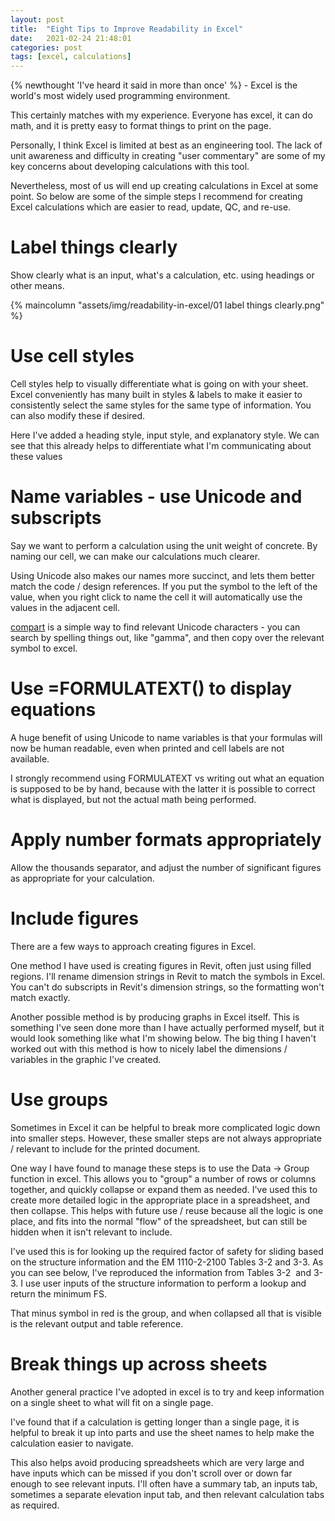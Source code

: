 ```yaml
---
layout: post
title:  "Eight Tips to Improve Readability in Excel"
date:   2021-02-24 21:48:01
categories: post
tags: [excel, calculations]
---
```


{% newthought 'I've heard it said in more than once' %} - Excel is the world's most widely used programming environment.

This certainly matches with my experience. Everyone has excel, it can do math, and it is pretty easy to format things to print on the page.

Personally, I think Excel is limited at best as an engineering tool. The lack of unit awareness and difficulty in creating "user commentary" are some of my key concerns about developing calculations with this tool.

Nevertheless, most of us will end up creating calculations in Excel at some point. So below are some of the simple steps I recommend for creating Excel calculations which are easier to read, update, QC, and re-use.

# Label things clearly
Show clearly what is an input, what's a calculation, etc. using headings or other means. 

{% maincolumn "assets/img/readability-in-excel/01 label things clearly.png" %}

# Use cell styles
Cell styles help to visually differentiate what is going on with your sheet. Excel conveniently has many built in styles & labels to make it easier to consistently select the same styles for the same type of information. You can also modify these if desired.

Here I've added a heading style, input style, and explanatory style. We can see that this already helps to differentiate what I'm communicating about these values

# Name variables - use Unicode and subscripts
Say we want to perform a calculation using the unit weight of concrete. By naming our cell, we can make our calculations much clearer. 

Using Unicode also makes our names more succinct, and lets them better match the code / design references. If you put the symbol to the left of the value, when you right click to name the cell it will automatically use the values in the adjacent cell.

[compart](https://www.compart.com/en/unicode/) is a simple way to find relevant Unicode characters - you can search by spelling things out, like "gamma", and then copy over the relevant symbol to excel. ‍‍

# Use =FORMULATEXT() to display equations
A huge benefit of using Unicode to name variables is that your formulas will now be human readable, even when printed and cell labels are not available. 

I strongly recommend using FORMULATEXT vs writing out what an equation is supposed to be by hand, because with the latter it is possible to correct what is displayed, but not the actual math being performed.

# Apply number formats appropriately
Allow the thousands separator, and adjust the number of significant figures as appropriate for your calculation.‍

# Include figures
There are a few ways to approach creating figures in Excel.

One method I have used is creating figures in Revit, often just using filled regions. I'll rename dimension strings in Revit to match the symbols in Excel. You can't do subscripts in Revit's dimension strings, so the formatting won't match exactly.

Another possible method is by producing graphs in Excel itself. This is something I've seen done more than I have actually performed myself, but it would look something like what I'm showing below. The big thing I haven't worked out with this method is how to nicely label the dimensions / variables in the graphic I've created.

# Use groups
Sometimes in Excel it can be helpful to break more complicated logic down into smaller steps. However, these smaller steps are not always appropriate / relevant to include for the printed document.

One way I have found to manage these steps is to use the Data → Group function in excel. This allows you to "group" a number of rows or columns together, and quickly collapse or expand them as needed. I've used this to create more detailed logic in the appropriate place in a spreadsheet, and then collapse. This helps with future use / reuse because all the logic is one place, and fits into the normal "flow" of the spreadsheet, but can still be hidden when it isn't relevant to include.

I've used this is for looking up the required factor of safety for sliding based on the structure information and the EM 1110-2-2100 Tables 3-2 and 3-3. As you can see below, I've reproduced the information from Tables 3-2  and 3-3. I use user inputs of the structure information to perform a lookup and return the minimum FS.

That minus symbol in red is the group, and when collapsed all that is visible is the relevant output and table reference. 

# Break things up across sheets
Another general practice I've adopted in excel is to try and keep information on a single sheet to what will fit on a single page.

I've found that if a calculation is getting longer than a single page, it is helpful to break it up into parts and use the sheet names to help make the calculation easier to navigate. 

This also helps avoid producing spreadsheets which are very large and have inputs which can be missed if you don't scroll over or down far enough to see relevant inputs. I'll often have a summary tab, an inputs tab, sometimes a separate elevation input tab, and then relevant calculation tabs as required.